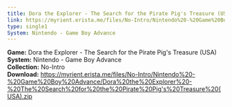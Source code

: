 ```yaml
---
title: Dora the Explorer - The Search for the Pirate Pig's Treasure (USA)
link: https://myrient.erista.me/files/No-Intro/Nintendo%20-%20Game%20Boy%20Advance/Dora%20the%20Explorer%20-%20The%20Search%20for%20the%20Pirate%20Pig's%20Treasure%20(USA).zip
type: single1
System: Nintendo - Game Boy Advance
---
```

<b>Game:</b> Dora the Explorer - The Search for the Pirate Pig's Treasure (USA)<br>
<b>System:</b> Nintendo - Game Boy Advance<br>
<b>Collection:</b> No-Intro<br>
<b>Download:</b> https://myrient.erista.me/files/No-Intro/Nintendo%20-%20Game%20Boy%20Advance/Dora%20the%20Explorer%20-%20The%20Search%20for%20the%20Pirate%20Pig's%20Treasure%20(USA).zip